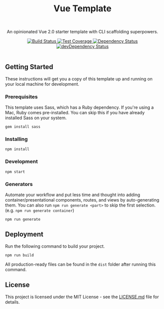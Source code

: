 <h1 align="center"> Vue Template </h1>

<br />

<p align="center">
  An opinionated Vue 2.0 starter template with CLI scaffolding superpowers.
</p>

<div align="center">
  <!-- Build Status -->
  <a href="https://travis-ci.org/mrboomer/vue-template">
    <img src="https://img.shields.io/travis/mrboomer/vue-template/master.svg" alt="Build Status" />
  </a>
  <!-- Test Coverage -->
  <a href="https://coveralls.io/github/mrboomer/vue-template?branch=master">
    <img src="https://img.shields.io/coveralls/github/mrboomer/vue-template/master.svg" alt="Test Coverage" />
  </a>
  <!-- Dependency Status -->
  <a href="https://david-dm.org/mrboomer/vue-template">
    <img src="https://img.shields.io/david/mrboomer/vue-template.svg" alt="Dependency Status" />
  </a>
  <!-- devDependency Status -->
  <a href="https://david-dm.org/mrboomer/vue-template?type=dev">
    <img src="https://img.shields.io/david/dev/mrboomer/vue-template.svg" alt="devDependency Status" />
  </a>
</div>

<br />

## Getting Started

These instructions will get you a copy of this template up and running on your local machine for development.

### Prerequisites

This template uses Sass, which has a Ruby dependency. If you're using a Mac, Ruby comes pre-installed. You can skip this if you have already installed Sass on your system.

```
gem install sass
```

### Installing

```
npm install
```

### Development

```
npm start
```

### Generators
Automate your workflow and put less time and thought into adding container/presentational components, routes, and views by auto-generating them. You can also run `npm run generate <part>` to skip the first selection. (e.g. `npm run generate container`)

```
npm run generate
```

## Deployment

Run the following command to build your project.

```
npm run build
```

All production-ready files can be found in the `dist` folder after running this command.

## License

This project is licensed under the MIT License - see the [LICENSE.md](LICENSE.md) file for details.
